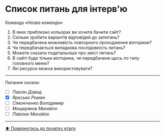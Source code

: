 # Список питань для інтерв'ю
Команда «*Назва команди*»

1. В яких приблизно кольорах ви хочете бачити сайт?
2. Скільки зробити варіантів відповідей до запитань?
3. Чи передбачена можливість повторного проходження вікторини?
4. Чи передбачається випадкова послідовність питань?
5. Можете сказати подетальніше про зміст питань?
6. В сайті буде тільки вікторина, чи передбачене щось по типу головного меню?
7. Які ресурси можна використовувати?

---
Питання склали:			

- [ ] *Паклін Давид*
- [X] *Яресько Роман*
- [ ] *Сімоніченко Володимир*
- [ ] *Мещеряков Михайло*
- [ ] *Павлюк Михайло*

---
[:arrow_up: Повернутись до початку етапу](/docs/1.Envisioning/README.md)
